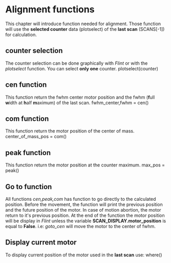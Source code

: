 # Alignment functions

This chapter will introduce function needed for alignment. Those
function will use the **selected counter** data (plotselect) of the
**last scan** (SCANS[-1]) for calculation.

## counter selection

The counter selection can be done graphically with *Flint* or with the
*plotselect* function. You can select **only one** counter.
    plotselect(counter)

## cen function

This function return the fwhm center motor position and the fwhm
(**f**ull **w**idth at **h**alf **m**aximum) of the last scan.
    fwhm_center,fwhm = cen()

## com function

This function return the motor position of the center of mass.
    center_of_mass_pos = com()

## peak function

This function return the motor position at the counter maximum.
    max_pos = peak()

## Go to function

All functions *cen,peak,com* has function to go directly to the
calculated position. Before the movement, the function will print the
previous position and the future position of the motor. In case of
motion abortion, the motor return to it's previous position.  At the
end of the function the motor position will be display in *Flint*
unless the variable **SCAN_DISPLAY.motor_position** is equal to
**False**.
i.e: *goto_cen* will move the motor to the center of fwhm.

## Display current motor

To display current position of the motor used in the **last scan** use:
    where()

